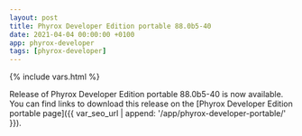 ```yaml
---
layout: post
title: Phyrox Developer Edition portable 88.0b5-40
date: 2021-04-04 00:00:00 +0100
app: phyrox-developer
tags: [phyrox-developer]
---
```

{% include vars.html %}

Release of Phyrox Developer Edition portable 88.0b5-40 is now available.<br />
You can find links to download this release on the [Phyrox Developer Edition portable page]({{ var_seo_url | append: '/app/phyrox-developer-portable/' }}).
